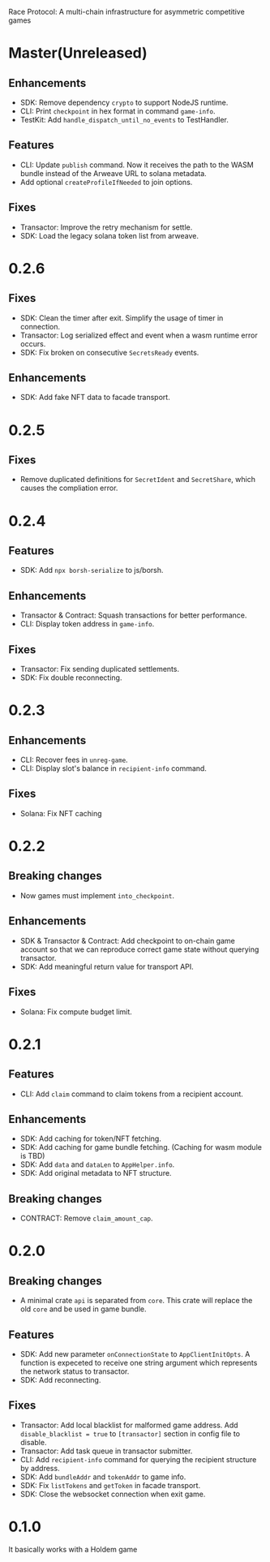 Race Protocol: A multi-chain infrastructure for asymmetric competitive games

# Master(Unreleased)

## Enhancements
- SDK: Remove dependency `crypto` to support NodeJS runtime.
- CLI: Print `checkpoint` in hex format in command `game-info`.
- TestKit: Add `handle_dispatch_until_no_events` to TestHandler.

## Features
- CLI: Update `publish` command. Now it receives the path to the WASM bundle instead of the Arweave URL to solana metadata.
- Add optional `createProfileIfNeeded` to join options.

## Fixes
- Transactor: Improve the retry mechanism for settle.
- SDK: Load the legacy solana token list from arweave.

# 0.2.6

## Fixes
- SDK: Clean the timer after exit. Simplify the usage of timer in connection.
- Transactor: Log serialized effect and event when a wasm runtime error occurs.
- SDK: Fix broken on consecutive `SecretsReady` events.

## Enhancements
- SDK: Add fake NFT data to facade transport.

# 0.2.5

## Fixes
- Remove duplicated definitions for `SecretIdent` and `SecretShare`, which causes the compliation error.

# 0.2.4

## Features
- SDK: Add `npx borsh-serialize` to js/borsh.

## Enhancements
- Transactor & Contract: Squash transactions for better performance.
- CLI: Display token address in `game-info`.

## Fixes
- Transactor: Fix sending duplicated settlements.
- SDK: Fix double reconnecting.

# 0.2.3

## Enhancements
- CLI: Recover fees in `unreg-game`.
- CLI: Display slot's balance in `recipient-info` command.

## Fixes
- Solana: Fix NFT caching

# 0.2.2

## Breaking changes
- Now games must implement `into_checkpoint`.

## Enhancements
- SDK & Transactor & Contract: Add checkpoint to on-chain game account so that we can reproduce correct game state without querying transactor.
- SDK: Add meaningful return value for transport API.

## Fixes
- Solana: Fix compute budget limit.

# 0.2.1

## Features
- CLI: Add `claim` command to claim tokens from a recipient account.

## Enhancements
- SDK: Add caching for token/NFT fetching.
- SDK: Add caching for game bundle fetching. (Caching for wasm module is TBD)
- SDK: Add `data` and `dataLen` to `AppHelper.info`.
- SDK: Add original metadata to NFT structure.

## Breaking changes
- CONTRACT: Remove `claim_amount_cap`.

# 0.2.0

## Breaking changes
- A minimal crate `api` is separated from `core`.  This crate will replace the old `core` and be used in game bundle.

## Features

- SDK: Add new parameter `onConnectionState` to `AppClientInitOpts`.  A function is expeceted to receive one string argument which represents the network status to transactor.
- SDK: Add reconnecting.

## Fixes
- Transactor: Add local blacklist for malformed game address.  Add `disable_blacklist = true` to `[transactor]` section in config file to disable.
- Transactor: Add task queue in transactor submitter.
- CLI: Add `recipient-info` command for querying the recipient structure by address.
- SDK: Add `bundleAddr` and `tokenAddr` to game info.
- SDK: Fix `listTokens` and `getToken` in facade transport.
- SDK: Close the websocket connection when exit game.

# 0.1.0

It basically works with a Holdem game
